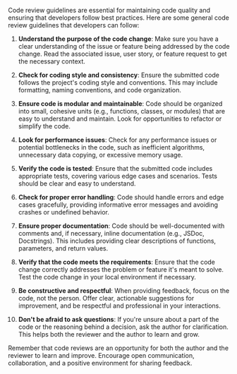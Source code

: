 Code review guidelines are essential for maintaining code quality and ensuring that developers follow best practices. Here are some general code review guidelines that developers can follow:

1. **Understand the purpose of the code change**: Make sure you have a clear understanding of the issue or feature being addressed by the code change. Read the associated issue, user story, or feature request to get the necessary context.

2. **Check for coding style and consistency**: Ensure the submitted code follows the project's coding style and conventions. This may include formatting, naming conventions, and code organization.

3. **Ensure code is modular and maintainable**: Code should be organized into small, cohesive units (e.g., functions, classes, or modules) that are easy to understand and maintain. Look for opportunities to refactor or simplify the code.

4. **Look for performance issues**: Check for any performance issues or potential bottlenecks in the code, such as inefficient algorithms, unnecessary data copying, or excessive memory usage.

5. **Verify the code is tested**: Ensure that the submitted code includes appropriate tests, covering various edge cases and scenarios. Tests should be clear and easy to understand.

6. **Check for proper error handling**: Code should handle errors and edge cases gracefully, providing informative error messages and avoiding crashes or undefined behavior.

7. **Ensure proper documentation**: Code should be well-documented with comments and, if necessary, inline documentation (e.g., JSDoc, Docstrings). This includes providing clear descriptions of functions, parameters, and return values.

8. **Verify that the code meets the requirements**: Ensure that the code change correctly addresses the problem or feature it's meant to solve. Test the code change in your local environment if necessary.

9. **Be constructive and respectful**: When providing feedback, focus on the code, not the person. Offer clear, actionable suggestions for improvement, and be respectful and professional in your interactions.

10. **Don't be afraid to ask questions**: If you're unsure about a part of the code or the reasoning behind a decision, ask the author for clarification. This helps both the reviewer and the author to learn and grow.

Remember that code reviews are an opportunity for both the author and the reviewer to learn and improve. Encourage open communication, collaboration, and a positive environment for sharing feedback.